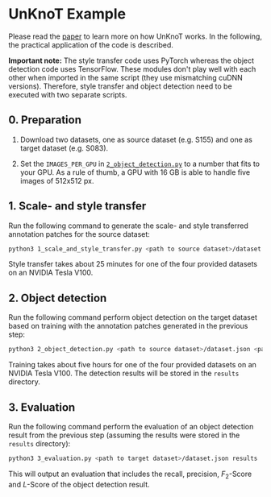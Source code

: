 # UnKnoT Example

Please read the [paper](#) to learn more on how UnKnoT works. In the following, the practical application of the code is described.

**Important note:** The style transfer code uses PyTorch whereas the object detection code uses TensorFlow. These modules don't play well with each other when imported in the same script (they use mismatching cuDNN versions). Therefore, style transfer and object detection need to be executed with two separate scripts.

## 0. Preparation

1. Download two datasets, one as source dataset (e.g. S155) and one as target dataset (e.g. S083).

2. Set the `IMAGES_PER_GPU` in [`2_object_detection.py`](2_object_detection.py) to a number that fits to your GPU. As a rule of thumb, a GPU with 16 GB is able to handle five images of 512x512 px.

## 1. Scale- and style transfer

Run the following command to generate the scale- and style transferred annotation patches for the source dataset:

```bash
python3 1_scale_and_style_transfer.py <path to source dataset>/dataset.json <path to target dataset>/dataset.json
```

Style transfer takes about 25 minutes for one of the four provided datasets on an NVIDIA Tesla V100.

## 2. Object detection

Run the following command perform object detection on the target dataset based on training with the annotation patches generated in the previous step:

```bash
python3 2_object_detection.py <path to source dataset>/dataset.json <path to target dataset>/dataset.json results
```

Training takes about five hours for one of the four provided datasets on an NVIDIA Tesla V100. The detection results will be stored in the `results` directory.

## 3. Evaluation

Run the following command perform the evaluation of an object detection result from the previous step (assuming the results were stored in the `results` directory):

```bash
python3 3_evaluation.py <path to target dataset>/dataset.json results
```

This will output an evaluation that includes the recall, precision, <i>F</i><sub>2</sub>-Score and <i>L</i>-Score of the object detection result.
